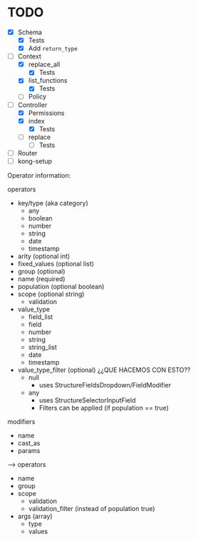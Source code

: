 # TODO

- [x] Schema
  - [x] Tests
  - [x] Add `return_type`
- [ ] Context
  - [x] replace_all
    - [x] Tests
  - [x] list_functions
    - [x] Tests
  - [ ] Policy
- [ ] Controller
  - [x] Permissions
  - [x] index
    - [x] Tests
  - [ ] replace
    - [ ] Tests
- [ ] Router
- [ ] kong-setup

Operator information:

operators
- key/type (aka category)
  - any
  - boolean
  - number
  - string
  - date
  - timestamp
- arity (optional int)
- fixed_values (optional list)
- group (optional)
- name (required)
- population (optional boolean)
- scope (optional string)
  - validation
- value_type
  - field_list
  - field
  - number
  - string
  - string_list
  - date
  - timestamp
- value_type_filter (optional) ¿¿QUE HACEMOS CON ESTO??
  - null
    - uses StructureFieldsDropdown/FieldModifier
  - any
    - uses StructureSelectorInputField
    - Filters can be applied (if population == true)

modifiers
- name
- cast_as
- params

-->
operators
- name
- group
- scope
  - validation
  - validation_filter (instead of population true)
- args (array)
  - type
  - values
